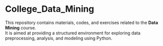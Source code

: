 # College_Data_Mining

This repository contains materials, codes, and exercises related to the **Data Mining** course.  
It is aimed at providing a structured environment for exploring data preprocessing, analysis, and modeling using Python.
